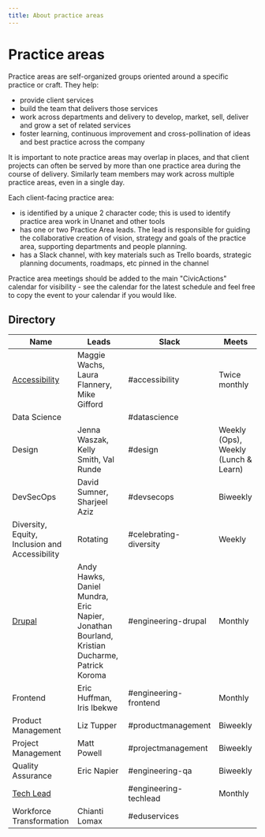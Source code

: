 ```yaml
---
title: About practice areas
---
```


# Practice areas

Practice areas are self-organized groups oriented around a specific practice or craft. They help:

-   provide client services
-   build the team that delivers those services
-   work across departments and delivery to develop, market, sell, deliver and grow a set of related services
-   foster learning, continuous improvement and cross-pollination of ideas and best practice across the company

It is important to note practice areas may overlap in places, and that client projects can often be served by more than one practice area during the course of delivery. Similarly team members may work across multiple practice areas, even in a single day.

Each client-facing practice area:

-   is identified by a unique 2 character code; this is used to identify practice area work in Unanet and other tools
-   has one or two Practice Area leads. The lead is responsible for guiding the collaborative creation of vision, strategy and goals of the practice area, supporting departments and people planning.
-   has a Slack channel, with key materials such as Trello boards, strategic planning documents, roadmaps, etc pinned in the channel

Practice area meetings should be added to the main "CivicActions" calendar for visibility - see the calendar for the latest schedule and feel free to copy the event to your calendar if you would like.

## Directory

| Name                                           | Leads                                                                                        | Slack                  | Meets                                |
| ---------------------------------------------- | -------------------------------------------------------------------------------------------- | ---------------------- | ------------------------------------ |
| [Accessibility](accessibility/README.md)       | Maggie Wachs, Laura Flannery, Mike Gifford                                                   | #accessibility         | Twice monthly                        |
| Data Science                                   |                                                                                              | #datascience           |                                      |
| Design                                         | Jenna Waszak, Kelly Smith, Val Runde                                                         | #design                | Weekly (Ops), Weekly (Lunch & Learn) |
| DevSecOps                                      | David Sumner, Sharjeel Aziz                                                                  | #devsecops             | Biweekly                             |
| Diversity, Equity, Inclusion and Accessibility | Rotating                                                                                     | #celebrating-diversity | Weekly                               |
| [Drupal](engineering/drupal/README.md)         | Andy Hawks, Daniel Mundra, Eric Napier, Jonathan Bourland, Kristian Ducharme, Patrick Koroma | #engineering-drupal    | Monthly                              |
| Frontend                                       | Eric Huffman, Iris Ibekwe                                                                    | #engineering-frontend  | Monthly                              |
| Product Management                             | Liz Tupper                                                                                   | #productmanagement     | Biweekly                             |
| Project Management                             | Matt Powell                                                                                  | #projectmanagement     | Biweekly                             |
| Quality Assurance                              | Eric Napier                                                                                  | #engineering-qa        | Biweekly                             |
| [Tech Lead](engineering/tech-lead/README.md)   |                                                                                              | #engineering-techlead  | Monthly                              |
| Workforce Transformation                       | Chianti Lomax                                                                                | #eduservices           |                                      |
